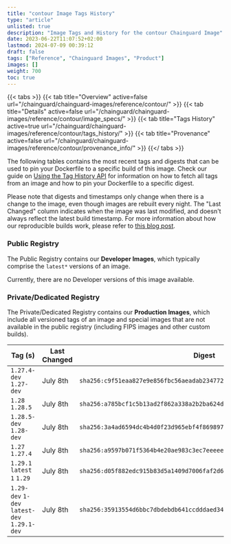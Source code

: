 ```yaml
---
title: "contour Image Tags History"
type: "article"
unlisted: true
description: "Image Tags and History for the contour Chainguard Image"
date: 2023-06-22T11:07:52+02:00
lastmod: 2024-07-09 00:39:12
draft: false
tags: ["Reference", "Chainguard Images", "Product"]
images: []
weight: 700
toc: true
---
```


{{< tabs >}}
{{< tab title="Overview" active=false url="/chainguard/chainguard-images/reference/contour/" >}}
{{< tab title="Details" active=false url="/chainguard/chainguard-images/reference/contour/image_specs/" >}}
{{< tab title="Tags History" active=true url="/chainguard/chainguard-images/reference/contour/tags_history/" >}}
{{< tab title="Provenance" active=false url="/chainguard/chainguard-images/reference/contour/provenance_info/" >}}
{{</ tabs >}}

The following tables contains the most recent tags and digests that can be used to pin your Dockerfile to a specific build of this image. Check our guide on [Using the Tag History API](/chainguard/chainguard-images/using-the-tag-history-api/) for information on how to fetch all tags from an image and how to pin your Dockerfile to a specific digest.

Please note that digests and timestamps only change when there is a change to the image, even though images are rebuilt every night. The "Last Changed" column indicates when the image was last modified, and doesn't always reflect the latest build timestamp. For more information about how our reproducible builds work, please refer to [this blog post](https://www.chainguard.dev/unchained/reproducing-chainguards-reproducible-image-builds).

### Public Registry
The Public Registry contains our **Developer Images**, which typically comprise the `latest*` versions of an image.

Currently, there are no Developer versions of this image available.

### Private/Dedicated Registry
The Private/Dedicated Registry contains our **Production Images**, which include all versioned tags of an image and special images that are not available in the public registry (including FIPS images and other custom builds).

| Tag (s)                                       | Last Changed | Digest                                                                    |
|-----------------------------------------------|--------------|---------------------------------------------------------------------------|
|  `1.27.4-dev` `1.27-dev`                      | July 8th     | `sha256:c9f51eaa827e9e856fbc56aeadab2347726af75f971106c7d971735eddfbbe30` |
|  `1.28` `1.28.5`                              | July 8th     | `sha256:a785bcf1c5b13ad2f862a338a2b2ba624d4bd78b10ebc4747440dfd760c508c3` |
|  `1.28.5-dev` `1.28-dev`                      | July 8th     | `sha256:3a4ad6594dc4b4d0f23d965ebf4f86989780d4dd22e82db78a16a5357e9e7bf1` |
|  `1.27` `1.27.4`                              | July 8th     | `sha256:a9597b071f5364b4e20ae983c3ec7eeeeebfd7061c23d6f7e5c32955de07fb4e` |
|  `1.29.1` `latest` `1` `1.29`                 | July 8th     | `sha256:d05f882edc915b83d5a1409d7006faf2d6c088406e41245a4e9e45a01a2d786a` |
|  `1.29-dev` `1-dev` `latest-dev` `1.29.1-dev` | July 8th     | `sha256:35913554d6bbc7dbdebdb641ccdddaed34b4f3ae7bc68cea1a639b634938c343` |

